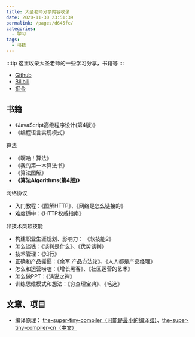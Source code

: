 ```yaml
---
title: 大圣老师分享内容收录
date: 2020-11-30 23:51:39
permalink: /pages/d645fc/
categories: 
  - 学习
tags: 
  - 书籍
---
```


:::tip
这里收录大圣老师的一些学习分享，书籍等
:::

- [Github](https://github.com/shengxinjing)
- [Bilibili](https://space.bilibili.com/26995758)
- [掘金](https://juejin.cn/user/1556564194370270)

## 书籍

- 《JavaScript高级程序设计(第4版)》
- 《编程语言实现模式》

算法

- 《啊哈！算法》
- 《我的第一本算法书》
- 《算法图解》
- **《算法Algorithms(第4版)》**

网络协议

- 入门教程：《图解HTTP》、《网络是怎么链接的》
- 难度适中：《HTTP权威指南》

非技术类软技能

- 构建职业生涯规划、影响力： 《软技能2》
- 怎么谈钱：《谈判是什么》、《优势谈判》
- 技术管理：《知行》
- 正确和产品撕逼：《余军 产品方法论》、《人人都是产品经理》
- 怎么和运营唠嗑：《增长黑客》、《社区运营的艺术》
- 怎么做PPT：《演说之禅》
- 训练思维模式和想法：《穷查理宝典》、《毛选》

## 文章、项目

- 编译原理： [the-super-tiny-compiler（可能是最小的编译器）](https://github.com/jamiebuilds/the-super-tiny-compiler)、[the-super-tiny-compiler-cn（中文）](https://github.com/starkwang/the-super-tiny-compiler-cn)